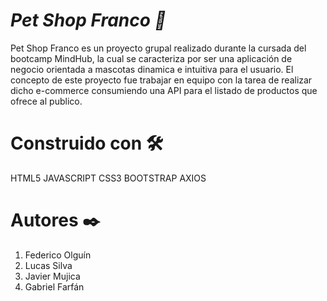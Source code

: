 <h1><i>Pet Shop Franco 🐶</i></h1>

<p>Pet Shop Franco es un proyecto grupal realizado durante la cursada del bootcamp MindHub, la cual se caracteriza por ser una aplicación de negocio orientada a mascotas dinamica e intuitiva para el usuario. El concepto de este proyecto fue trabajar en equipo con la tarea de realizar dicho e-commerce consumiendo una API para el listado de productos que ofrece al publico.</p>

<h1><b>Construido con 🛠️</b></h1>

HTML5
JAVASCRIPT
CSS3
BOOTSTRAP
AXIOS

<h1><b>Autores ✒️</b></h1>

1. Federico Olguín
2. Lucas Silva
3. Javier Mujica
4. Gabriel Farfán
